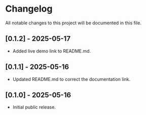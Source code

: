 # Changelog

All notable changes to this project will be documented in this file.

## [0.1.2] - 2025-05-17
- Added live demo link to README.md.

## [0.1.1] - 2025-05-16
- Updated README.md to correct the documentation link.


## [0.1.0] - 2025-05-16
- Initial public release.